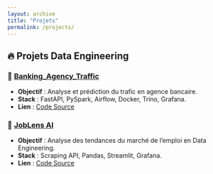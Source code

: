 ```yaml
---
layout: archive
title: "Projets"
permalink: /projects/
---
```


## 🔥 Projets Data Engineering

### 📌 [Banking_Agency_Traffic](https://github.com/ton_username/Banking_Agency_Traffic)
- **Objectif** : Analyse et prédiction du trafic en agence bancaire.  
- **Stack** : FastAPI, PySpark, Airflow, Docker, Trino, Grafana.  
- **Lien** : [Code Source](https://github.com/ton_username/Banking_Agency_Traffic)  

### 📌 [JobLens AI](https://github.com/ton_username/JobLens_AI)
- **Objectif** : Analyse des tendances du marché de l’emploi en Data Engineering.  
- **Stack** : Scraping API, Pandas, Streamlit, Grafana.  
- **Lien** : [Code Source](https://github.com/ton_username/JobLens_AI)  
